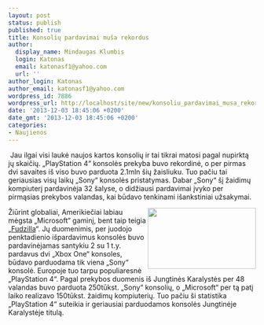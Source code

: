```yaml
---
layout: post
status: publish
published: true
title: Konsolių pardavimai muša rekordus
author:
  display_name: Mindaugas Klumbis
  login: Katonas
  email: katonasf1@yahoo.com
  url: ''
author_login: Katonas
author_email: katonasf1@yahoo.com
wordpress_id: 7886
wordpress_url: http://localhost/site/new/konsoliu_pardavimai_musa_rekordus/
date: '2013-12-03 18:45:06 +0200'
date_gmt: '2013-12-03 18:45:06 +0200'
categories:
- Naujienos
---
```

<p>
	&nbsp;Jau ilgai visi laukė naujos kartos konsolių ir tai tikrai matosi pagal nupirktą jų skaičių. &bdquo;PlayStation 4&ldquo; konsolės prekyba buvo rekordinė, o per pirmas dvi savaites i&scaron; viso buvo parduota 2.1mln &scaron;ių žaisliuku. Tuo pačiu tai geriausias visų laikų &bdquo;Sony&ldquo; konsolės pristatymas. Dabar &bdquo;Sony&ldquo; &scaron;į žaidimų kompiuterį pardavinėja 32 &scaron;alyse, o didžiausi pardavimai įvyko per pirmąsias prekybos valandas, kai būdavo tenkinami i&scaron;ankstiniai užsakymai.</p>
<p>
	<a href="http://technews.lt/userfiles/xl_PS4vsXbox.jpg"><img alt="" src="http://technews.lt/userfiles/xl_PS4vsXbox.jpg" style="width: 220px; height: 124px; float: right;" /></a>Žiūrint globaliai, Amerikiečiai labiau mėgsta &bdquo;Microsoft&ldquo; gaminį, bent taip teigia &bdquo;<u><a href="http://www.fudzilla.com/home/item/33291-sony-already-sold-21-million-ps4-consoles">Fudzilla</a></u>&ldquo;. Jų duomenimis, per juodojo penktadienio i&scaron;pardavimus konsolės buvo pardavinėjamas santykiu 2 su 1 t.y. pardavus dvi &bdquo;Xbox One&ldquo; konsoles, būdavo parduodama tik viena &bdquo;Sony&ldquo; konsolė. Europoje tuo tarpu populiaresnė &bdquo;PlayStation 4&ldquo;. Pagal prekybos duomenis i&scaron; Jungtinės Karalystės per 48 valandas buvo parduota 250tūkst. &bdquo;Sony&ldquo; konsolių, o &bdquo;Microsoft&ldquo; per tą patį laiko realizavo 150tūkst. žaidimų kompiuterių. Tuo pačiu &scaron;i statistika &bdquo;PlayStation 4&ldquo; suteikia ir geriausiai parduodamos konsolės Jungtinėje Karalystėje titulą.&nbsp;</p>
